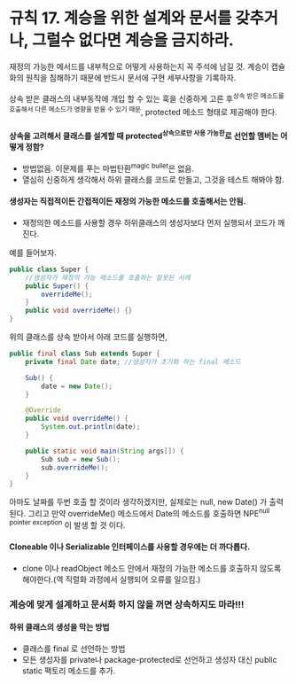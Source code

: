 # 규칙 17. 계승을 위한 설계와 문서를 갖추거나, 그럴수 없다면 계승을 금지하라.

재정의 가능한 메서드를 내부적으로 어떻게 사용하는지 꼭 주석에 남길 것.
계승이 캡슐화의 원칙을 침해하기 때문에 반드시 문서에 구현 세부사항을 기록하자.

상속 받은 클래스의 내부동작에 개입 할 수 있는 훅을 신중하게 고른 후<sup>상속 받은 메소드를 호출해서 다른 메소드가 영향을 받을 수 있기 때문</sup>, protected 메소드 형태로 제공해야 한다.

#### 상속을 고려해서 클래스를 설계할 때 protected<sup>상속으로만 사용 가능한</sup>로 선언할 멤버는 어떻게 정함?
- 방법없음. 이문제를 푸는 마법탄환<sup>magic bullet</sup>은 없음.
- 열심히 신중하게 생각해서 하위 클래스를 코드로 만들고, 그것을 테스트 해봐야 함.

#### 생성자는 직접적이든 간접적이든 재정의 가능한 메소드를 호출해서는 안됨.
- 재정의한 메소드를 사용할 경우 하위클래스의 생성자보다 먼저 실행되서 코드가 깨진다.

예를 들어보자.

```java
public class Super {
	//생성자가 재정의 가능 메소드를 호출하는 잘못된 사례
	public Super() {
		overrideMe();
	}
	public void overrideMe() {}
}
```
위의 클래스를 상속 받아서 아래 코드를 실행하면,

```java
public final class Sub extends Super {
	private final Date date; //생성자가 초기화 하는 final 메소드

	Sub() {
		date = new Date();
	}

	@Override
	public void overrideMe() {
		System.out.println(date);
	}

	public static void main(String args[]) {
		Sub sub = new Sub();
		sub.overrideMe();
	}
}
```
아마도 날짜를 두번 호출 할 것이라 생각하겠지만, 실제로는 null, new Date() 가 출력 된다. 그리고 만약 overrideMe() 메소드에서 Date의 메소드를 호출하면 NPE<sup>null pointer exception</sup> 이 발생 할 것 이다.

#### Cloneable 이나 Serializable 인터페이스를 사용할 경우에는 더 까다롭다. 
- clone 이나 readObject 메소드 안에서 재정의 가능한 메소드를 호출하지 않도록 해야한다.(역 직렬화 과정에서 실행되어 오류를 일으킴.)

### 계승에 맞게 설계하고 문서화 하지 않을 꺼면 상속하지도 마라!!!

#### 하위 클래스의 생성을 막는 방법
- 클래스를 final 로 선언하는 방법
- 모든 생성자를 private나 package-protected로 선언하고 생성자 대신 public static 팩토리 메소드를 추가.

